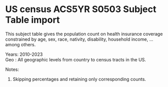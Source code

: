 # US census ACS5YR S0503 Subject Table import

This subject table gives the population count on health insurance coverage constrained by age, sex, race, nativity, disability, household income, … among others.

Years: 2010-2023  
Geo : All geographic levels from country to census tracts in the US.

Notes:
1. Skipping percentages and retaining only corresponding counts.
